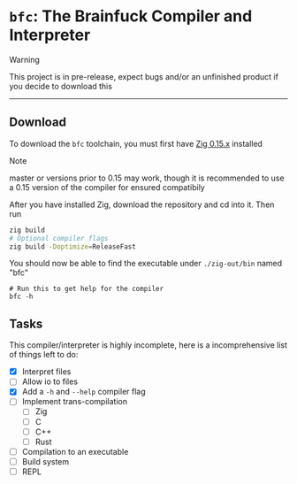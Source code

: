# `bfc`: The Brainfuck Compiler and Interpreter

> [!WARNING]
> This project is in pre-release, expect bugs and/or an unfinished product if you decide to download this

---

## Download
To download the `bfc` toolchain, you must first have [Zig 0.15.x](https://ziglang.org/download/#:~:text=52MiB-,0.15.2,-2025%2D10%2D11) installed

> [!NOTE]
> master or versions prior to 0.15 may work, though it is recommended to use a 0.15 version of the compiler for ensured compatibily

After you have installed Zig, download the repository and cd into it. Then run
```sh
zig build
# Optional compiler flags
zig build -Doptimize=ReleaseFast
```
You should now be able to find the executable under `./zig-out/bin` named "bfc"
```
# Run this to get help for the compiler
bfc -h
```

## Tasks
This compiler/interpreter is highly incomplete, here is a incomprehensive list of things left to do:
- [x] Interpret files
- [ ] Allow io to files
- [x] Add a `-h` and `--help` compiler flag
- [ ] Implement trans-compilation
    - [ ] Zig
    - [ ] C
    - [ ] C++
    - [ ] Rust
- [ ] Compilation to an executable
- [ ] Build system
- [ ] REPL
